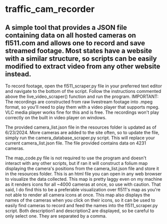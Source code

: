 # traffic_cam_recorder
A simple tool that provides a JSON file containing data on all hosted cameras on fl511.com and allows one to record and save streamed footage. Most states have a website with a similar structure, so scripts can be easily modified to extract video from any other website instead.
---------------------------------------------------------------------------------------------------------------------------------------------------------------------------------------------------------------------


To record footage, open the fl511_scraper.py file in your preferred text editor and navigate to the bottom of the script. Follow the instructions commented above the live_video_scraper() function and run the program.
IMPORTANT: The recordings are constructed from raw livestream footage into .mpeg format, so you'll need to play them with a video player that supports mpeg. VLC media player works fine for this and is free. The recordings won't play correctly on the built in video player on windows. 

The provided camera_list.json file in the resources folder is updated as of 6/23/2024. More cameras are added to the site often, so to update the file, simply run the camera_database_scraper.py script. This will replace your current camera_list.json file. The file provided contains data on 4231 cameras.

The map_code.py file is not required to use the program and doesn't interact with any other scripts, but if ran it will construct a folium map displaying the camera's positions from the camera_list.json file and store it in the resources folder. This is an html file you can open in any web browser to visualize the data collected. This map is pretty laggy even on my machine as it renders icons for all ~4000 cameras at once, so use with caution. That said, I do find this to be a preferable visualization over fl511's map as you're not able to render all camera icons at once. This map also displays the names of the cameras when you click on their icons, so it can be used to easily find cameras to record and feed the names into the fl511_scraper.py script. Both description1 and description2 are displayed, so be careful to only select one. They are separated by a comma.
